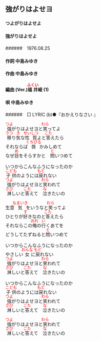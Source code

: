 <style type="text/css">
	ruby{
	    ruby-position: over;
	}
	ruby > rt{font-size: 12px;color:red;}
	p{font:16px;font-size: '楷体'}
</style>
## 強がりはよせヨ
#### つよがりはよせよ
#### 強がりはよせよ
######　1976.08.25


#### 作詞       中島みゆき
#### 作曲       中島みゆき
#### 編曲 (Ver.)<ruby><rb>福井</rb><rp>(</rp><rt>ふくい</rt><rp>)</rp></ruby>崚 (1)
#### 唄         中島みゆき
######　□ LYRIC (b)●『おかえりなさい 』


<ruby><rb>強</rb><rp>(</rp><rt>つよ</rt><rp>)</rp></ruby>がりはよせヨと<ruby><rb>笑</rb><rp>(</rp><rt>わら</rt><rp>)</rp></ruby>ってよ  
<ruby><rb>移</rb><rp>(</rp><rt>うつ</rt><rp>)</rp></ruby>り<ruby><rb>気</rb><rp>(</rp><rt>き</rt><rp>)</rp></ruby>な<ruby><rb>性質</rb><rp>(</rp><rt>せいしつ</rt><rp>)</rp></ruby>よと<ruby><rb>答</rb><rp>(</rp><rt>こた</rt><rp>)</rp></ruby>えたら  
それならば<ruby><rb>唇</rb><rp>(</rp><rt>くちびる</rt><rp>)</rp></ruby>かみしめて  
なぜ<ruby><rb>目</rb><rp>(</rp><rt>め</rt><rp>)</rp></ruby>をそらすかと　<ruby><rb>問</rb><rp>(</rp><rt>と</rt><rp>)</rp></ruby>いつめて  

いつからこんなふうになったのか  
<ruby><rb>子供</rb><rp>(</rp><rt>こども</rt><rp>)</rp></ruby>のようには<ruby><rb>戻</rb><rp>(</rp><rt>もど</rt><rp>)</rp></ruby>れない  
<ruby><rb>強</rb><rp>(</rp><rt>つよ</rt><rp>)</rp></ruby>がりはよせヨと<ruby><rb>笑</rb><rp>(</rp><rt>わら</rt><rp>)</rp></ruby>われて  
<ruby><rb>淋</rb><rp>(</rp><rt>さび</rt><rp>)</rp></ruby>しいと<ruby><rb>答</rb><rp>(</rp><rt>こた</rt><rp>)</rp></ruby>えて　<ruby><rb>泣</rb><rp>(</rp><rt>な</rt><rp>)</rp></ruby>きたいの  

生意<ruby><rb>気</rb><rp>(</rp><rt>なまいき</rt><rp>)</rp></ruby>をいうなと<ruby><rb>笑</rb><rp>(</rp><rt>わら</rt><rp>)</rp></ruby>ってよ  
ひとりが<ruby><rb>好</rb><rp>(</rp><rt>す</rt><rp>)</rp></ruby>きなのと<ruby><rb>答</rb><rp>(</rp><rt>こた</rt><rp>)</rp></ruby>えたら  
それならこの<ruby><rb>俺</rb><rp>(</rp><rt>おれ</rt><rp>)</rp></ruby>の<ruby><rb>行</rb><rp>(</rp><rt>い</rt><rp>)</rp></ruby>くあてを  
どうしてたずねると<ruby><rb>問</rb><rp>(</rp><rt>と</rt><rp>)</rp></ruby>いつめて  

いつからこんなふうになったのか  
やさしい<ruby><rb>女</rb><rp>(</rp><rt>おんな</rt><rp>)</rp></ruby>に<ruby><rb>戻</rb><rp>(</rp><rt>もど</rt><rp>)</rp></ruby>れない  
<ruby><rb>強</rb><rp>(</rp><rt>つよ</rt><rp>)</rp></ruby>がりはよせヨと<ruby><rb>笑</rb><rp>(</rp><rt>わら</rt><rp>)</rp></ruby>われて  
<ruby><rb>淋</rb><rp>(</rp><rt>さび</rt><rp>)</rp></ruby>しいと<ruby><rb>答</rb><rp>(</rp><rt>こた</rt><rp>)</rp></ruby>えて　<ruby><rb>泣</rb><rp>(</rp><rt>な</rt><rp>)</rp></ruby>きたいの  

いつからこんなふうになったのか  
<ruby><rb>子供</rb><rp>(</rp><rt>こども</rt><rp>)</rp></ruby>のようには<ruby><rb>戻</rb><rp>(</rp><rt>もど</rt><rp>)</rp></ruby>れない  
<ruby><rb>強</rb><rp>(</rp><rt>つよ</rt><rp>)</rp></ruby>がりはよせヨと<ruby><rb>笑</rb><rp>(</rp><rt>わら</rt><rp>)</rp></ruby>われて  
<ruby><rb>淋</rb><rp>(</rp><rt>さび</rt><rp>)</rp></ruby>しいと<ruby><rb>答</rb><rp>(</rp><rt>こた</rt><rp>)</rp></ruby>えて　<ruby><rb>泣</rb><rp>(</rp><rt>な</rt><rp>)</rp></ruby>きたいの  

<ruby><rb>強</rb><rp>(</rp><rt>つよ</rt><rp>)</rp></ruby>がりはよせヨと<ruby><rb>笑</rb><rp>(</rp><rt>わら</rt><rp>)</rp></ruby>われて  
<ruby><rb>淋</rb><rp>(</rp><rt>さび</rt><rp>)</rp></ruby>しいと<ruby><rb>答</rb><rp>(</rp><rt>こた</rt><rp>)</rp></ruby>えて　<ruby><rb>泣</rb><rp>(</rp><rt>な</rt><rp>)</rp></ruby>きたいの
